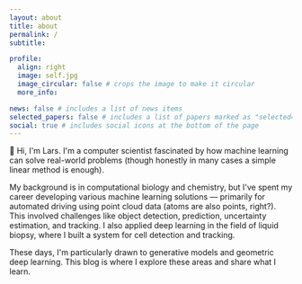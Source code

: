 ```yaml
---
layout: about
title: about
permalink: /
subtitle: 

profile:
  align: right
  image: self.jpg
  image_circular: false # crops the image to make it circular
  more_info: 

news: false # includes a list of news items
selected_papers: false # includes a list of papers marked as "selected={true}"
social: true # includes social icons at the bottom of the page
---
```


:wave: Hi, I'm Lars. I'm a computer scientist fascinated by how machine learning can solve real-world problems (though honestly in many cases a simple linear method is enough).

My background is in computational biology and chemistry, but I've spent my career developing various machine learning solutions — primarily for automated driving using point cloud data (atoms are also points, right?). This involved challenges like object detection, prediction, uncertainty estimation, and tracking. I also applied deep learning in the field of liquid biopsy, where I built a system for cell detection and tracking.

These days, I'm particularly drawn to generative models and geometric deep learning. This blog is where I explore these areas and share what I learn.
